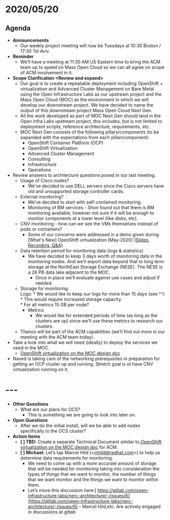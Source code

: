 # 2020/05/20


## Agenda



*   **Announcements**
    *   Our weekly project meeting will now be Tuesdays at 10:30 Boston / 17:30 Tel Aviv.
*   **Reminder**
    *   We’ll have a meeting at 11:30 AM US Eastern time to bring the ACM team up to speed on Mass Open Cloud so we can all agree on scope of ACM involvement in it.
*   **Scope Clarification &lt;Review and expand>**
    *   Our goal is to create a repeatable deployment including OpenShift + virtualization and Advanced Cluster Management on Bare Metal using the Open Infrastructure Labs as our upstream project and the Mass Open Cloud (MOC) as the environment in which we will develop our downstream project. We have decided to name the output of this downstream project Mass Open Cloud Next Gen.
    *   All the work developed as part of MOC Next Gen should land in the Open Infra Labs upstream project, this includes, but is not limited to deployment scripts, reference architecture, requirements, etc.
    *   MOC Next Gen consists of the following pillars/components (to be expanded with the expectations from each pillar/component):
        *   OpenShift Container Platform (OCP)
        *   OpenShift Virtualization
        *   Advanced Cluster Management
        *   Consulting
        *   Infrastructure 
        *   Operations
*   Review answers to architecture questions posed in our last meeting.
    *   Usage of Cisco nodes?
        *   We’ve decided to use DELL servers since the Cisco servers have old and unsupported storage controller cards.
    *   External monitoring?
        *   We’ve decided to start with self-contained monitoring.
        *   Monitoring of BM services - Shon found out that there is BM monitoring available, however not sure if it will be enough to monitor components at a lower level (like disks, etc).
    *   CNV monitoring - how can we see the VMs themselves instead of pods or containers?
        *   Some of our concerns were addressed in a demo given during [What's New] OpenShift virtualization [May-2020] ([Slides](https://docs.google.com/presentation/d/11ui1XXt9KqRAGfVTOW6_Ol7qIgQc3847OHPJy_rRYK4/edit?usp=sharing),[ Recording](https://videos.learning.redhat.com/media/%5BWhat%27s+New%5D+OpenShift+virtualization+%5BMay-2020%5D/1_s7xwaozf),[ Q&A](https://docs.google.com/document/d/1iuFCqG6zDniTK7tFKmrNd9h5fFg_fGoOvtBpaSyTl84/edit?usp=sharing))
    *   Data retention period for monitoring data (logs & statistics)
        *   We have decided to keep 3 days worth of monitoring data in the monitoring nodes. And we’ll export data beyond that to long term storage at the NorthEast Storage Exchange (NESE). The NESE is a 26 PB data lake adjacent to the MOC.
            *   Once in place we’ll evaluate against use cases and adjust if needed.
    *   Storage for monitoring: \
	Logs:
            *   We would like to keep our logs for more than 15 days (see ^^)
                *   This would require increased storage capacity. 	
                    *   For all metrics 15 GB per node?
        *   Metrics
            *   We would like for extended periods of time (as long as the clusters are up) since we’ll use these metrics to research our clusters.
    *   Thanos will be part of the ACM capabilities (we’ll find out more in our meeting with the ACM team today).
*   Take a look into what we will need (ideally) to deploy the services we need in the MOC.
    *   [OpenShift virtualization on the MOC design doc](https://docs.google.com/document/d/1EcVF2ptqK5NL44Vtugh9W2xdSRPgvdn7JptvxXnU7UI/edit#heading=h.wal5guc43yur)
*   Naved is taking care of the networking prerequisites in preparation for getting an OCP cluster up and running. Stretch goal is ot have CNV virtualization running on it.


# ---



*   **Other Questions**
    *   What are our plans for OCS?
        *   This is something we are going to look into later on.
*   **Open Questions**
    *   After we do the initial install, will we be able to add nodes specifically to the OCS cluster?
*   **Action Items**
    *   **[ ] TBD:** Create a separate Technical Document similar to[ OpenShift virtualization on the MOC design doc](https://docs.google.com/document/d/1EcVF2ptqK5NL44Vtugh9W2xdSRPgvdn7JptvxXnU7UI/edit#heading=h.wal5guc43yur) for ACM.
    *   **[ ] Michael:** Let’s tap Marcel Hild (&lt;<span style="text-decoration:underline;">mhild@redhat.com</span>>) to help us determine data requirements for monitoring.
        *   We need to come up with a more accurate amount of storage that will be needed for monitoring taking into consideration the types of things that we want to monitor, the number of things that we want monitor and the things we want to monitor within them.
        *   Let’s move this discussion here:[ https://gitlab.com/open-infrastructure-labs/nerc-architecture/-/issues/6](https://gitlab.com/open-infrastructure-labs/nerc-architecture/-/issues/6) - Marcel Hild,etc. Are actively engaged in discussions at gitlab